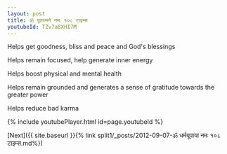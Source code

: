 ```yaml
---
layout: post
title: ॐ पूतात्मने नमः १०८ टाइम्स
youtubeId: TZv7a8XHI7M
---
```

 
 
Helps get goodness, bliss and peace and God's blessings
 
Helps remain focused, help generate inner energy 
 
Helps boost physical and mental health 
 
Helps remain grounded and generates a sense of gratitude towards the greater power 
 
Helps reduce bad karma
 
 
 
 


{% include youtubePlayer.html id=page.youtubeId %}
 
[Next]({{ site.baseurl }}{% link  split1/_posts/2012-09-07-ॐ धर्मयूपाया नमः १०८ टाइम्स.md%})
 
